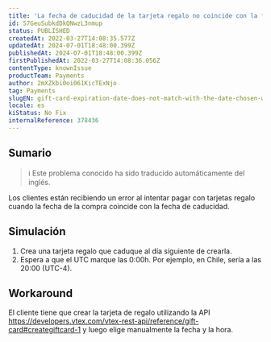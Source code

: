 ```yaml
---
title: 'La fecha de caducidad de la tarjeta regalo no coincide con la fecha elegida al crearla'
id: 57GeuSubkdDkQNwzL3nmup
status: PUBLISHED
createdAt: 2022-03-27T14:08:35.577Z
updatedAt: 2024-07-01T18:48:00.399Z
publishedAt: 2024-07-01T18:48:00.399Z
firstPublishedAt: 2022-03-27T14:08:36.056Z
contentType: knownIssue
productTeam: Payments
author: 2mXZkbi0oi061KicTExNjo
tag: Payments
slugEN: gift-card-expiration-date-does-not-match-with-the-date-chosen-when-it-was-created
locale: es
kiStatus: No Fix
internalReference: 378436
---
```


## Sumario

>ℹ️ Este problema conocido ha sido traducido automáticamente del inglés.


Los clientes están recibiendo un error al intentar pagar con tarjetas regalo cuando la fecha de la compra coincide con la fecha de caducidad.



## Simulación


1. Crea una tarjeta regalo que caduque al día siguiente de crearla.
2. Espera a que el UTC marque las 0:00h. Por ejemplo, en Chile, sería a las 20:00 (UTC-4).



## Workaround


El cliente tiene que crear la tarjeta de regalo utilizando la API https://developers.vtex.com/vtex-rest-api/reference/gift-card#creategiftcard-1 y luego elige manualmente la fecha y la hora.

